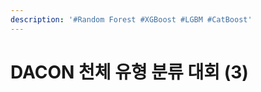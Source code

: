 ```yaml
---
description: '#Random Forest #XGBoost #LGBM #CatBoost'
---
```


# DACON 천체 유형 분류 대회 (3)

<figure><img src="../../../.gitbook/assets/DACON 천체 유형 분류 대회 (3)_pages-to-jpg-0001.jpg" alt=""><figcaption></figcaption></figure>

<figure><img src="../../../.gitbook/assets/DACON 천체 유형 분류 대회 (3)_pages-to-jpg-0002.jpg" alt=""><figcaption></figcaption></figure>

<figure><img src="../../../.gitbook/assets/DACON 천체 유형 분류 대회 (3)_pages-to-jpg-0003.jpg" alt=""><figcaption></figcaption></figure>

<figure><img src="../../../.gitbook/assets/DACON 천체 유형 분류 대회 (3)_pages-to-jpg-0004.jpg" alt=""><figcaption></figcaption></figure>

<figure><img src="../../../.gitbook/assets/DACON 천체 유형 분류 대회 (3)_pages-to-jpg-0005.jpg" alt=""><figcaption></figcaption></figure>

<figure><img src="../../../.gitbook/assets/DACON 천체 유형 분류 대회 (3)_pages-to-jpg-0006.jpg" alt=""><figcaption></figcaption></figure>

<figure><img src="../../../.gitbook/assets/DACON 천체 유형 분류 대회 (3)_pages-to-jpg-0007.jpg" alt=""><figcaption></figcaption></figure>

<figure><img src="../../../.gitbook/assets/DACON 천체 유형 분류 대회 (3)_pages-to-jpg-0008.jpg" alt=""><figcaption></figcaption></figure>

<figure><img src="../../../.gitbook/assets/DACON 천체 유형 분류 대회 (3)_pages-to-jpg-0009.jpg" alt=""><figcaption></figcaption></figure>

<figure><img src="../../../.gitbook/assets/DACON 천체 유형 분류 대회 (3)_pages-to-jpg-0010.jpg" alt=""><figcaption></figcaption></figure>

<figure><img src="../../../.gitbook/assets/DACON 천체 유형 분류 대회 (3)_pages-to-jpg-0011.jpg" alt=""><figcaption></figcaption></figure>

<figure><img src="../../../.gitbook/assets/DACON 천체 유형 분류 대회 (3)_pages-to-jpg-0012.jpg" alt=""><figcaption></figcaption></figure>

<figure><img src="../../../.gitbook/assets/DACON 천체 유형 분류 대회 (3)_pages-to-jpg-0013.jpg" alt=""><figcaption></figcaption></figure>

<figure><img src="../../../.gitbook/assets/DACON 천체 유형 분류 대회 (3)_pages-to-jpg-0014.jpg" alt=""><figcaption></figcaption></figure>

<figure><img src="../../../.gitbook/assets/DACON 천체 유형 분류 대회 (3)_pages-to-jpg-0015.jpg" alt=""><figcaption></figcaption></figure>

<figure><img src="../../../.gitbook/assets/DACON 천체 유형 분류 대회 (3)_pages-to-jpg-0016.jpg" alt=""><figcaption></figcaption></figure>

<figure><img src="../../../.gitbook/assets/DACON 천체 유형 분류 대회 (3)_pages-to-jpg-0017.jpg" alt=""><figcaption></figcaption></figure>

<figure><img src="../../../.gitbook/assets/DACON 천체 유형 분류 대회 (3)_pages-to-jpg-0018.jpg" alt=""><figcaption></figcaption></figure>

<figure><img src="../../../.gitbook/assets/DACON 천체 유형 분류 대회 (3)_pages-to-jpg-0019.jpg" alt=""><figcaption></figcaption></figure>

<figure><img src="../../../.gitbook/assets/DACON 천체 유형 분류 대회 (3)_pages-to-jpg-0020.jpg" alt=""><figcaption></figcaption></figure>

<figure><img src="../../../.gitbook/assets/DACON 천체 유형 분류 대회 (3)_pages-to-jpg-0021.jpg" alt=""><figcaption></figcaption></figure>

<figure><img src="../../../.gitbook/assets/DACON 천체 유형 분류 대회 (3)_pages-to-jpg-0022.jpg" alt=""><figcaption></figcaption></figure>

<figure><img src="../../../.gitbook/assets/DACON 천체 유형 분류 대회 (3)_pages-to-jpg-0023.jpg" alt=""><figcaption></figcaption></figure>

<figure><img src="../../../.gitbook/assets/DACON 천체 유형 분류 대회 (3)_pages-to-jpg-0024.jpg" alt=""><figcaption></figcaption></figure>

<figure><img src="../../../.gitbook/assets/DACON 천체 유형 분류 대회 (3)_pages-to-jpg-0025.jpg" alt=""><figcaption></figcaption></figure>

<figure><img src="../../../.gitbook/assets/DACON 천체 유형 분류 대회 (3)_pages-to-jpg-0026.jpg" alt=""><figcaption></figcaption></figure>

<figure><img src="../../../.gitbook/assets/DACON 천체 유형 분류 대회 (3)_pages-to-jpg-0027.jpg" alt=""><figcaption></figcaption></figure>

<figure><img src="../../../.gitbook/assets/DACON 천체 유형 분류 대회 (3)_pages-to-jpg-0028.jpg" alt=""><figcaption></figcaption></figure>

<figure><img src="../../../.gitbook/assets/DACON 천체 유형 분류 대회 (3)_pages-to-jpg-0029.jpg" alt=""><figcaption></figcaption></figure>

<figure><img src="../../../.gitbook/assets/DACON 천체 유형 분류 대회 (3)_pages-to-jpg-0030.jpg" alt=""><figcaption></figcaption></figure>

<figure><img src="../../../.gitbook/assets/DACON 천체 유형 분류 대회 (3)_pages-to-jpg-0031.jpg" alt=""><figcaption></figcaption></figure>

<figure><img src="../../../.gitbook/assets/DACON 천체 유형 분류 대회 (3)_pages-to-jpg-0032.jpg" alt=""><figcaption></figcaption></figure>

<figure><img src="../../../.gitbook/assets/DACON 천체 유형 분류 대회 (3)_pages-to-jpg-0033.jpg" alt=""><figcaption></figcaption></figure>

<figure><img src="../../../.gitbook/assets/DACON 천체 유형 분류 대회 (3)_pages-to-jpg-0034.jpg" alt=""><figcaption></figcaption></figure>

<figure><img src="../../../.gitbook/assets/DACON 천체 유형 분류 대회 (3)_pages-to-jpg-0035.jpg" alt=""><figcaption></figcaption></figure>

<figure><img src="../../../.gitbook/assets/DACON 천체 유형 분류 대회 (3)_pages-to-jpg-0036.jpg" alt=""><figcaption></figcaption></figure>

<figure><img src="../../../.gitbook/assets/DACON 천체 유형 분류 대회 (3)_pages-to-jpg-0037.jpg" alt=""><figcaption></figcaption></figure>

<figure><img src="../../../.gitbook/assets/DACON 천체 유형 분류 대회 (3)_pages-to-jpg-0038.jpg" alt=""><figcaption></figcaption></figure>

<figure><img src="../../../.gitbook/assets/DACON 천체 유형 분류 대회 (3)_pages-to-jpg-0039.jpg" alt=""><figcaption></figcaption></figure>

<figure><img src="../../../.gitbook/assets/DACON 천체 유형 분류 대회 (3)_pages-to-jpg-0040.jpg" alt=""><figcaption></figcaption></figure>

<figure><img src="../../../.gitbook/assets/DACON 천체 유형 분류 대회 (3)_pages-to-jpg-0041.jpg" alt=""><figcaption></figcaption></figure>
